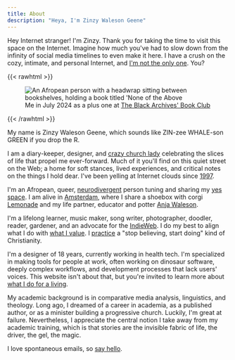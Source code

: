 ```yaml
---
title: About
description: "Heya, I'm Zinzy Waleson Geene"
---
```


Hey Internet stranger! I'm Zinzy. Thank you for taking the time to visit this space on the Internet. Imagine how much you've had to slow down from the infinity of social media timelines to even make it here. I have a crush on the cozy, intimate, and personal Internet, and [I'm not the only one](/blogroll). You?

{{< rawhtml >}}

<figure>
<img src="/img/zinzy-at-tbab.jpg" alt="An Afropean person with a headwrap sitting between bookshelves, holding a book titled 'None of the Above">
<figcaption>Me in July 2024 as a plus one at <a href="https://www.theblackarchives.nl/tbabookclub.html?lang=en" target="_blank">The Black Archives' Book Club</a></figcaption>
</figure>

{{< /rawhtml >}}

My name is Zinzy Waleson Geene, which sounds like ZIN-zee WHALE-son GREEN if you drop the R.

I am a diary-keeper, designer, and [crazy church lady](/praxis) celebrating the slices of life that propel me ever-forward. Much of it you'll find on this quiet street on the Web; a home for soft stances, lived experiences, and critical notes on the things I hold dear. I've been yelling at Internet clouds since [1997](/museum).

I'm an Afropean, queer, [neurodivergent](/im-neurodivergent/) person tuning and sharing my [yes space](https://strolling.rosano.ca/0192/). I am alive in [Amsterdam](/amsterdam/), where I share a shoebox with corgi [Lemonade](/tags/lemonade/) and my life partner, educator and potter [Anja Waleson](https://anjawaleson.notion.site/Anja-Waleson-0182c8df804b4b12ab6e70b5b5795a55).

I'm a lifelong learner, music maker, song writer, photographer, doodler, reader, gardener, and an advocate for the [IndieWeb](https://indieweb.org/). I do my best to align what I do with [what I value](/values/). I [practice](/praxis) a "stop believing, start doing" kind of Christianity.

I'm a designer of 18 years, currently working in health tech. I'm specialized in making tools for people at work, often working on dinosaur software, deeply complex workflows, and development processes that lack users' voices. This website isn't about that, but you're invited to learn more about [what I do for a living](/work).

My academic background is in comparative media analysis, linguistics, and theology. Long ago, I dreamed of a career in academia, as a published author, or as a minister building a progressive church. Luckily, I'm great at failure. Nevertheless, I appreciate the central notion I take away from my academic training, which is that stories are the invisible fabric of life, the driver, the gel, the magic.

I love spontaneous emails, so [say hello](/hello/).
